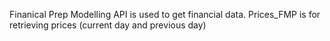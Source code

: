 Finanical Prep Modelling API is used to get financial data. 
Prices_FMP is for retrieving prices (current day and previous day)

